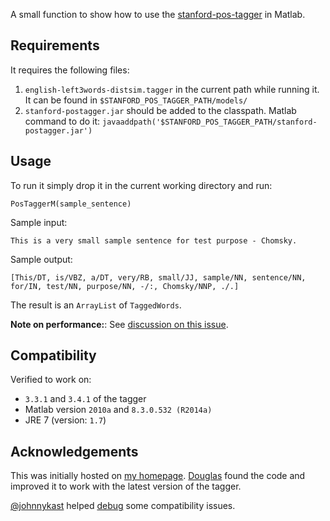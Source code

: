 A small function to show how to use the [stanford-pos-tagger](http://nlp.stanford.edu/software/tagger.shtml) in Matlab.

## Requirements

It requires the following files:

  1. `english-left3words-distsim.tagger` in the current path while running it. It can be found in `$STANFORD_POS_TAGGER_PATH/models/`
  2. `stanford-postagger.jar` should be added to the classpath.
     Matlab command to do it: `javaaddpath('$STANFORD_POS_TAGGER_PATH/stanford-postagger.jar')`

## Usage

To run it simply drop it in the current working directory and run:

    PosTaggerM(sample_sentence)

Sample input: 

    This is a very small sample sentence for test purpose - Chomsky.

Sample output: 

    [This/DT, is/VBZ, a/DT, very/RB, small/JJ, sample/NN, sentence/NN, for/IN, test/NN, purpose/NN, -/:, Chomsky/NNP, ./.]

The result is an `ArrayList` of `TaggedWords`.

**Note on performance:**: See [discussion on this issue](https://github.com/musically-ut/matlab-stanford-postagger/issues/1#issuecomment-275590128).

## Compatibility

Verified to work on:

 - `3.3.1` and `3.4.1` of the tagger
 - Matlab version `2010a` and `8.3.0.532 (R2014a)`
 - JRE 7 (version: `1.7`)

## Acknowledgements

This was initially hosted on [my homepage](http://utkarshu.in/PosTaggerM.m).
[Douglas](https://plus.google.com/u/2/116294795843827001984/posts) found the code
and improved it to work with the latest version of the tagger.

[@johnnykast](https://github.com/johnnykast) helped [debug](https://github.com/musically-ut/matlab-stanford-postagger/issues/1) some compatibility issues.
